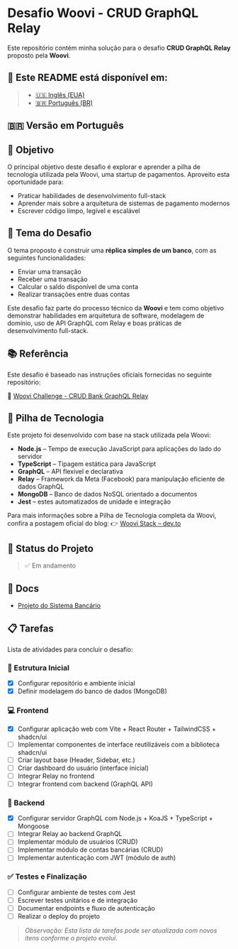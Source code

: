 # Desafio Woovi - CRUD GraphQL Relay

Este repositório contém minha solução para o desafio **CRUD GraphQL Relay** proposto pela **Woovi**.

## 📘 Este README está disponível em:

> - [🇺🇸 Inglês (EUA)](./README.md)
> - [🇧🇷 Português (BR)](./README.pt-BR.md)

## 🇧🇷 Versão em Português

## 🎯 Objetivo

O principal objetivo deste desafio é explorar e aprender a pilha de tecnologia utilizada pela Woovi, uma startup de pagamentos. Aproveito esta oportunidade para:

- Praticar habilidades de desenvolvimento full-stack
- Aprender mais sobre a arquitetura de sistemas de pagamento modernos
- Escrever código limpo, legível e escalável

## 🎨 Tema do Desafio

O tema proposto é construir uma **réplica simples de um banco**, com as seguintes funcionalidades:

- Enviar uma transação
- Receber uma transação
- Calcular o saldo disponível de uma conta
- Realizar transações entre duas contas

Este desafio faz parte do processo técnico da **Woovi** e tem como objetivo demonstrar habilidades em arquitetura de software, modelagem de domínio, uso de API GraphQL com Relay e boas práticas de desenvolvimento full-stack.

## 📚 Referência

Este desafio é baseado nas instruções oficiais fornecidas no seguinte repositório:

🔗 [Woovi Challenge - CRUD Bank GraphQL Relay](https://github.com/woovibr/jobs/blob/main/challenges/crud-bank-graphql-relay.md)

## 🧰 Pilha de Tecnologia

Este projeto foi desenvolvido com base na stack utilizada pela Woovi:

- **Node.js** – Tempo de execução JavaScript para aplicações do lado do servidor
- **TypeScript** – Tipagem estática para JavaScript
- **GraphQL** – API flexível e declarativa
- **Relay** – Framework da Meta (Facebook) para manipulação eficiente de dados GraphQL
- **MongoDB** – Banco de dados NoSQL orientado a documentos
- **Jest** – estes automatizados de unidade e integração

Para mais informações sobre a Pilha de Tecnologia completa da Woovi, confira a postagem oficial do blog:
👉 [Woovi Stack – dev.to](https://dev.to/woovi/woovi-stack-5fom)

## 🚀 Status do Projeto

> ✅ Em andamento

## 📄 Docs

- [Projeto do Sistema Bancário](./docs/rfc-001-bank-design.md)

## 📋 Tarefas

Lista de atividades para concluir o desafio:

### 🧱 Estrutura Inicial

- [x] Configurar repositório e ambiente inicial
- [x] Definir modelagem do banco de dados (MongoDB)

### 💻 Frontend

- [x] Configurar aplicação web com Vite + React Router + TailwindCSS + shadcn/ui
- [ ] Implementar componentes de interface reutilizáveis com a biblioteca shadcn/ui
- [ ] Criar layout base (Header, Sidebar, etc.)
- [ ] Criar dashboard do usuário (interface inicial)
- [ ] Integrar Relay no frontend
- [ ] Integrar frontend com backend (GraphQL API)

### 🔧 Backend

- [x] Configurar servidor GraphQL com Node.js + KoaJS + TypeScript + Mongoose
- [ ] Integrar Relay ao backend GraphQL
- [ ] Implementar módulo de usuários (CRUD)
- [ ] Implementar módulo de contas bancárias (CRUD)
- [ ] Implementar autenticação com JWT (módulo de auth)

### ✅ Testes e Finalização

- [ ] Configurar ambiente de testes com Jest
- [ ] Escrever testes unitários e de integração
- [ ] Documentar endpoints e fluxo de autenticação
- [ ] Realizar o deploy do projeto

> _Observação: Esta lista de tarefas pode ser atualizada com novos itens conforme o projeto evolui._
